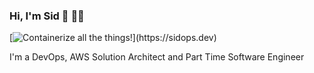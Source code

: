 ### Hi, I'm Sid 👋 :man_technologist:

[![Containerize all the things!](https://sidopsdev.s3-ap-southeast-1.amazonaws.com/%5B+br(eakfas_t)+%2B+(l)unch+%5D+www.brunch.com.png)](https://sidops.dev)

I'm a DevOps, AWS Solution Architect and Part Time Software Engineer

<!--
**sidopsdev/sidopsdev** is a ✨ _special_ ✨ repository because its `README.md` (this file) appears on your GitHub profile.

Here are some ideas to get you started:

- 🔭 I’m currently working on ...
- 🌱 I’m currently learning ...
- 👯 I’m looking to collaborate on ...
- 🤔 I’m looking for help with ...
- 💬 Ask me about ...
- 📫 How to reach me: ...
- 😄 Pronouns: ...
- ⚡ Fun fact: ...
-->
